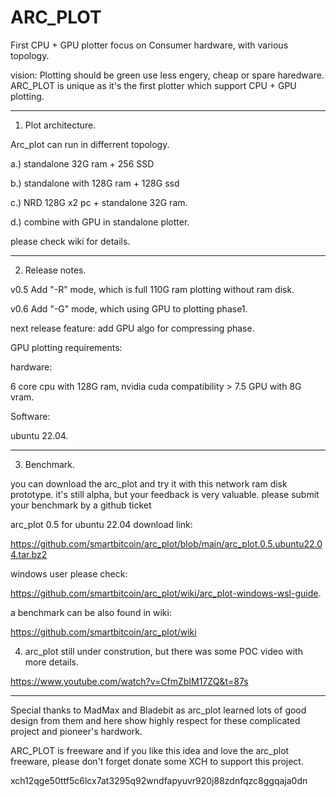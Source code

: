 # ARC_PLOT
First CPU + GPU plotter focus on Consumer hardware, with various topology.

vision:
Plotting should be green use less engery, cheap or spare haredware.
ARC_PLOT is unique as it's the first plotter which support CPU + GPU plotting.

-----------------------------------------------------------------------------------------------------------
1. Plot architecture.

Arc_plot can run in differrent topology.

a.) standalone 32G ram + 256 SSD

b.) standalone with 128G ram + 128G ssd

c.) NRD 128G x2 pc + standalone 32G ram.

d.) combine with GPU in standalone plotter.

please check wiki for details.

-----------------------------------------------------------------------------------------------------------
2. Release notes.

v0.5 Add "-R" mode, which is full 110G ram plotting without ram disk.

v0.6 Add "-G" mode, which using GPU to plotting phase1.

next release feature: add GPU algo for compressing phase.

GPU plotting requirements:

hardware:

6 core cpu with 128G ram,  nvidia cuda compatibility > 7.5 GPU with 8G vram. 

Software:

ubuntu 22.04.


-----------------------------------------------------------------------------------------------------------
3. Benchmark.

you can download the arc_plot and try it with this network ram disk prototype. it's still alpha, but your feedback is very valuable.
please submit your benchmark by a github ticket 

arc_plot 0.5 for ubuntu 22.04 download link:

https://github.com/smartbitcoin/arc_plot/blob/main/arc_plot.0.5.ubuntu22.04.tar.bz2

windows user please check:

https://github.com/smartbitcoin/arc_plot/wiki/arc_plot-windows-wsl-guide.

a benchmark can be also found in wiki:

https://github.com/smartbitcoin/arc_plot/wiki


4. arc_plot still under constrution, but there was some POC video with more details.

https://www.youtube.com/watch?v=CfmZbIM17ZQ&t=87s


-----------------------------------------------------------------------------------------------------------

Special thanks to MadMax and Bladebit as arc_plot learned lots of good design from them and here show highly respect for these complicated project and pioneer's hardwork.

ARC_PLOT is freeware and if you like this idea and love the arc_plot freeware, please don't forget donate some XCH to support this project.

xch12qge50ttf5c6lcx7at3295q92wndfapyuvr920j88zdnfqzc8ggqaja0dn
